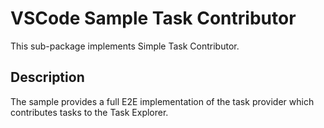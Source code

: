 # VSCode Sample Task Contributor

This sub-package implements Simple Task Contributor.

## Description

The sample provides a full E2E implementation of the task provider which contributes tasks to the Task Explorer.
